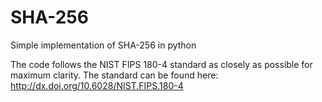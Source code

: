 # SHA-256
Simple implementation of SHA-256 in python

The code follows the NIST FIPS 180-4 standard as closely as possible for maximum clarity. The standard can be found here: http://dx.doi.org/10.6028/NIST.FIPS.180-4
